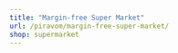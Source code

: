 ```yaml
---
title: "Margin-free Super Market"
url: /piravom/margin-free-super-market/
shop: supermarket
---
```

